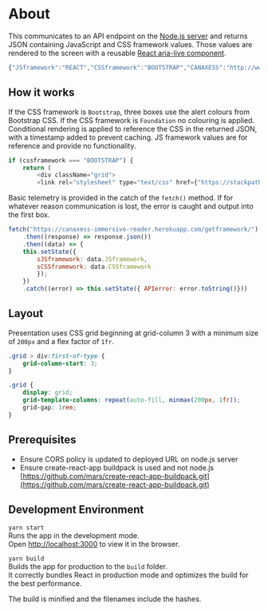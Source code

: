 # About
This communicates to an API endpoint on the [Node.js server](https://github.com/canaxess/immersive-reader) and returns JSON containing JavaScript and CSS framework values. Those values are rendered to the screen with a reusable [React aria-live component](https://github.com/canaxess/aria-live-component).

```javascript
{"JSframework":"REACT","CSSframework":"BOOTSTRAP","CANAXESS":"http://www.canaxess.com.au"}
```

## How it works
If the CSS framework is `Bootstrap`, three boxes use the alert colours from Bootstrap CSS. If the CSS framework is `Foundation` no colouring is applied. Conditional rendering is applied to reference the CSS in the returned JSON, with a timestamp added to prevent caching. JS framework values are for reference and provide no functionality.

```javascript
if (cssframework === "BOOTSTRAP") {
    return (
        <div className="grid">
        <link rel="stylesheet" type="text/css" href={"https://stackpath.bootstrapcdn.com/bootstrap/4.5.2/css/bootstrap.min.css?" + milliseconds} />
```

Basic telemetry is provided in the catch of the `fetch()` method. If for whatever reason communication is lost, the error is caught and output into the first box.

```javascript
fetch("https://canaxess-immersive-reader.herokuapp.com/getframework/")
    .then((response) => response.json())
    .then((data) => {
    this.setState({
        sJSframework: data.JSframework,
        sCSSframework: data.CSSframework
        });
    })
    .catch((error) => this.setState({ APIerror: error.toString()}))
```

## Layout
Presentation uses CSS grid beginning at grid-column 3 with a minimum size of `200px` and a flex factor of `1fr`.

```css
.grid > div:first-of-type {
    grid-column-start: 3;
}

.grid {
    display: grid;
    grid-template-columns: repeat(auto-fill, minmax(200px, 1fr));
    grid-gap: 1rem;
}
```

## Prerequisites
* Ensure CORS policy is updated to deployed URL on node.js server
* Ensure create-react-app buildpack is used and not node.js [https://github.com/mars/create-react-app-buildpack.git](https://github.com/mars/create-react-app-buildpack.git)

## Development Environment
`yarn start`<br/>
Runs the app in the development mode.<br />
Open [http://localhost:3000](http://localhost:3000) to view it in the browser.

`yarn build`<br/>
Builds the app for production to the `build` folder.<br />
It correctly bundles React in production mode and optimizes the build for the best performance.

The build is minified and the filenames include the hashes.
